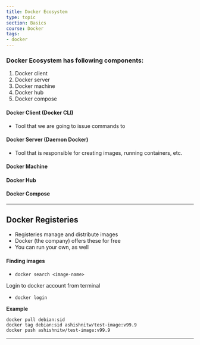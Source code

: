 ```yaml
---
title: Docker Ecosystem
type: topic
section: Basics
course: Docker
tags:
- docker
---
```

### Docker Ecosystem has following components:
1. Docker client
2. Docker server
3. Docker machine
4. Docker hub
5. Docker compose

#### Docker Client (Docker CLI)
- Tool that we are going to issue commands to

#### Docker Server (Daemon Docker)
- Tool that is responsible for creating images, running containers, etc.

#### Docker Machine

#### Docker Hub

#### Docker Compose


---
## Docker Registeries
- Registeries manage and distribute images
- Docker (the company) offers these for free
- You can run your own, as well

#### Finding images
- `docker search <image-name>`

Login to docker account from terminal
- `docker login`

**Example**
```
docker pull debian:sid
docker tag debian:sid ashishnitw/test-image:v99.9
docker push ashishnitw/test-image:v99.9
```


---